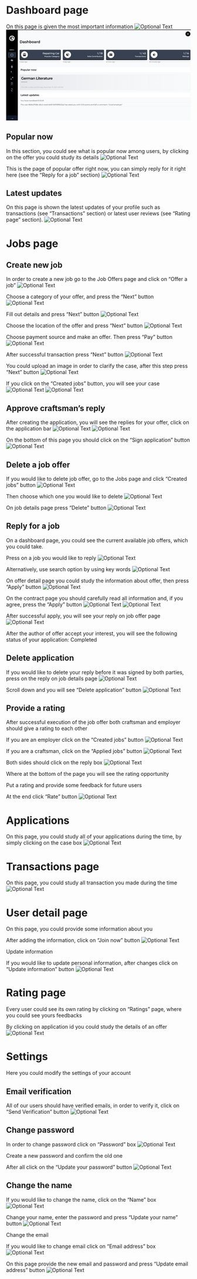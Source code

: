 ﻿
#

# Dashboard page
On this page is given the most important information
![Optional Text](../master/images/1.png)
![alt text](https://github.com/softech-craftsman-webapp/docs/blob/main/images/1.png)

## Popular now
In this section, you could see what is popular now among users, by clicking on the offer you could study its details
![Optional Text](../master/images/2.png)

This is the page of popular offer right now, you can simply reply for it right here (see the “Reply for a job” section)
![Optional Text](../master/images/3.png)

## Latest updates
On this page is shown the latest updates of your profile such as transactions (see “Transactions” section) or latest user reviews (see “Rating page” section).
![Optional Text](../master/images/4.png)


# Jobs page

## Create new job
In order to create a new job go to the Job Offers page and click on “Offer a job”
![Optional Text](../master/images/5.png)

Choose a category of your offer, and press the “Next” button
![Optional Text](../master/images/6.png)

Fill out details and press “Next” button
![Optional Text](../master/images/7.png)

Choose the location of the offer and press “Next” button
![Optional Text](../master/images/8.png)

Choose payment source and make an offer. Then press “Pay” button
![Optional Text](../master/images/9.png)

After successful transaction press “Next” button
![Optional Text](../master/images/10.png)


You could upload an image in order to clarify the case, after this step press “Next” button
![Optional Text](../master/images/11.png)

If you click on the “Created jobs” button, you will see your case
![Optional Text](../master/images/12.png)
![Optional Text](../master/images/13.png)


## Approve craftsman’s reply
After creating the application, you will see the replies for your offer, click on the application bar
![Optional Text](../master/images/14.png)
![Optional Text](../master/images/15.png)


On the bottom of this page you should click on the “Sign application” button
![Optional Text](../master/images/16.png)


## Delete a job offer
If you would like to delete job offer, go to the Jobs page and click “Created jobs” button
![Optional Text](../master/images/17.png)

Then choose which one you would like to delete
![Optional Text](../master/images/18.png)

On job details page press “Delete” button
![Optional Text](../master/images/19.png)

## Reply for a job
On a dashboard page, you could see the current available job offers, which you could take.

Press on a job you would like to reply
![Optional Text](../master/images/20.png)

Alternatively, use search option by using key words
![Optional Text](../master/images/21.png)

On offer detail page you could study the information about offer, then press “Apply” button
![Optional Text](../master/images/22.png)

On the contract page you should carefully read all information and, if you agree, press the “Apply” button
![Optional Text](../master/images/23.png)
![Optional Text](../master/images/24.png)


After successful apply, you will see your reply on job offer page
![Optional Text](../master/images/25.png)

After the author of offer accept your interest, you will see the following status of your application: Completed

## Delete application
If you would like to delete your reply before it was signed by both parties, press on the reply on job details page
![Optional Text](../master/images/26.png)

Scroll down and you will see “Delete application” button
![Optional Text](../master/images/27.png)

## Provide a rating
After successful execution of the job offer both craftsman and employer should give a rating to each other

If you are an employer click on the “Created jobs” button 
![Optional Text](../master/images/28.png)

If you are a craftsman, click on the “Applied jobs” button
![Optional Text](../master/images/29.png)

Both sides should click on the reply box
![Optional Text](../master/images/30.png)

Where at the bottom of the page you will see the rating opportunity 

Put a rating and provide some feedback for future users

At the end click “Rate” button
![Optional Text](../master/images/31.png)

# Applications
On this page, you could study all of your applications during the time, by simply clicking on the case box
![Optional Text](../master/images/32.png)



# Transactions page
On this page, you could study all transaction you made during the time
![Optional Text](../master/images/33.png)


# User detail page
On this page, you could provide some information about you

After adding the information, click on “Join now” button
![Optional Text](../master/images/34.png)

Update information

If you would like to update personal information, after changes click on “Update information” button
![Optional Text](../master/images/35.png)



# Rating page
Every user could see its own rating by clicking on “Ratings” page, where you could see yours feedbacks

By clicking on application id you could study the details of an offer
![Optional Text](../master/images/36.png)


# Settings
Here you could modify the settings of your account
## Email verification
All of our users should have verified emails, in order to verify it, click on “Send Verification” button 
![Optional Text](../master/images/37.png)

## Change password
In order to change password click on “Password” box
![Optional Text](../master/images/38.png)

Create a new password and confirm the old one

After all click on the “Update your password” button
![Optional Text](../master/images/39.png)

## Change the name
If you would like to change the name, click on the “Name” box
![Optional Text](../master/images/40.png)

Change your name, enter the password and press “Update your name” button
![Optional Text](../master/images/41.png)

Change the email

If you would like to change email click on “Email address” box
![Optional Text](../master/images/42.png)

On this page provide the new email and password and press “Update email address” button
![Optional Text](../master/images/43.png)

